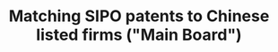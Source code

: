 ---
citation: "\n@article{he_matching_2019,\n\ttitle = {Matching {SIPO} patents to {Chinese}
  listed firms (\"{Main} {Board}\")},\n\turl = {https://dataverse.harvard.edu/dataset.xhtml?persistentId=doi:10.7910/DVN/CF1IXO},\n\tdoi
  = {10.7910/DVN/CF1IXO},\n\tabstract = {Matching SIPO patents to Chinese listed firms
  (\"Main Board\"). Please refer to the user documentation \"Chinese Patent Database
  User Documentation: M...},\n\tlanguage = {en},\n\turldate = {2021-08-17},\n\tauthor
  = {He, Zi-Lin and Tong, Tony and Zhang, Yuchen and He, Wenlong},\n\tmonth = dec,\n\tyear
  = {2019},\n\tnote = {type: dataset},\n}\n"
description: 'Matching SIPO patents to Chinese listed firms ("Main Board"). Please
  refer to the user documentation "Chinese Patent Database User Documentation: M...'
record_creation_timestamp: 08/17/2021, 11:16:07
shortname: sipo_matching
timeframe: 1959-2021
title: Matching SIPO patents to Chinese listed firms ("Main Board")
url: https://dataverse.harvard.edu/dataset.xhtml?persistentId=doi:10.7910/DVN/CF1IXO
uuid: 1b372a68-18ae-45e3-9a28-a6feecc3e7b8
---